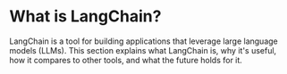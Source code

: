 # What is LangChain?

LangChain is a tool for building applications that leverage large language models (LLMs). This section explains what LangChain is, why it's useful, how it compares to other tools, and what the future holds for it.

